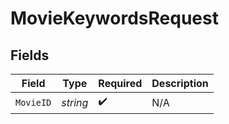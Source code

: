 # MovieKeywordsRequest


## Fields

| Field              | Type               | Required           | Description        |
| ------------------ | ------------------ | ------------------ | ------------------ |
| `MovieID`          | *string*           | :heavy_check_mark: | N/A                |